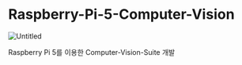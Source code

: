 # Raspberry-Pi-5-Computer-Vision
![Untitled](https://github.com/NerdConnection/Raspberry-Pi-5-Computer-Vision/assets/100738404/1d7b75f8-ce6c-47d9-b7e5-7c9a76811c98)

Raspberry Pi 5를 이용한 Computer-Vision-Suite 개발 
